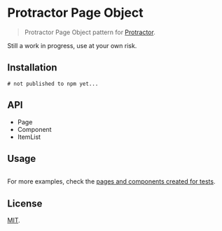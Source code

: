 # Protractor Page Object

> Protractor Page Object pattern for [Protractor](http://angular.github.io/protractor/).

Still a work in progress, use at your own risk.

## Installation

```
# not published to npm yet...
```

## API

* Page
* Component
* ItemList

## Usage

```

```

For more examples, check the [pages and components created for tests](./tests).

## License

[MIT](./LICENSE).


